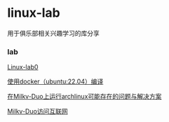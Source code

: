 # linux-lab
用于俱乐部相关兴趣学习的库分享
### lab
[Linux-lab0](./doc/lab-0-zzm.md)

[使用docker（ubuntu:22.04）编译](./doc/docker(ubuntu%3A22.04).md)

[在Milkv-Duo上运行archlinux可能存在的问题与解决方案](./doc/Run%20archlinux%20on%20duo.md)

[Milkv-Duo访问互联网](./doc/Run%20internet%20on%20Milkv-duo.md)

